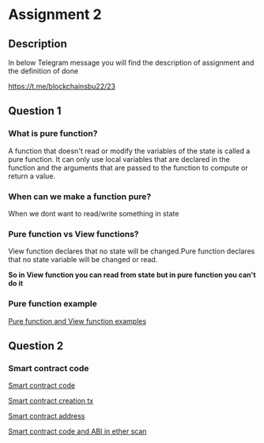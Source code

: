 # Assignment 2
## Description
In below Telegram message you will find the description of
assignment and the definition of done

https://t.me/blockchainsbu22/23


## Question 1
### What is pure function?
A function that doesn't read or modify the variables of the state is called a pure function. It can only use local variables that are declared in the function and the arguments that are passed to the function to compute or return a value.

### When can we make a function pure?
When we dont want to read/write something in state

### Pure function vs View functions?
View function declares that no state will be changed.Pure function declares that no state variable will be changed or read.

**So in View function you can read from state but in pure function you can't do it**

### Pure function example
[Pure function and View function examples](https://github.com/mohammadranjbarz/SBU-Blockchain-Winter-22/blob/401422090/Homework/401422090/homework3/pureFunctionExample.sol)

## Question 2
### Smart contract code
[Smart contract code](https://github.com/mohammadranjbarz/SBU-Blockchain-Winter-22/blob/401422090/Homework/401422090/homework3/ColoredWallet.sol)

[Smart contract creation tx](https://goerli.etherscan.io/tx/0x7f7c358d8557c46d8f5867a9b3e8aa2673d8be119f56990a537c69a86694b710)

[Smart contract address](https://goerli.etherscan.io/address/0x56bf525a28571ed57a609272b68f367f6ea9ce67)

[Smart contract code and ABI in ether scan](https://goerli.etherscan.io/address/0x56bf525a28571ed57a609272b68f367f6ea9ce67#code)




